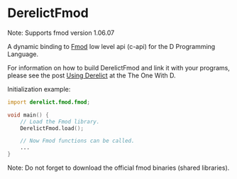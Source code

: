 DerelictFmod
============

Note:
Supports fmod version 1.06.07

A dynamic binding to [Fmod](http://www.fmod.org/) low level api (c-api) for the D Programming Language.

For information on how to build DerelictFmod and link it with your programs, please see the post [Using Derelict](http://dblog.aldacron.net/derelict-help/using-derelict/) at the The One With D.

Initialization example:

```D
import derelict.fmod.fmod;

void main() {
    // Load the Fmod library.
    DerelictFmod.load();

    // Now Fmod functions can be called.
    ...
}
```

Note: Do not forget to download the official fmod binaries (shared libraries).
